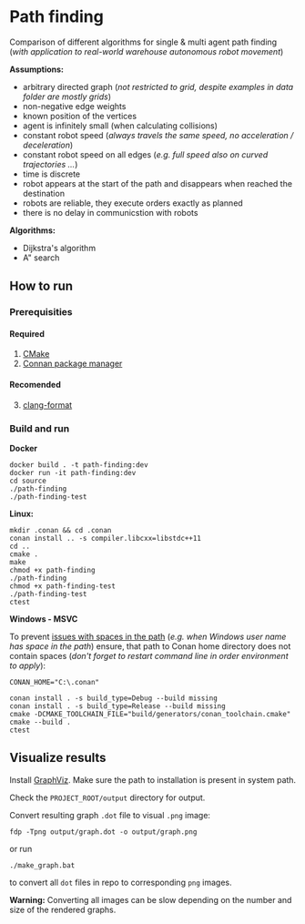 # Path finding
Comparison of different algorithms for single &amp; multi agent path finding (_with application to real-world warehouse autonomous robot movement_)

**Assumptions:**
- arbitrary directed graph (_not restricted to grid, despite examples in data folder are mostly grids_)
- non-negative edge weights
- known position of the vertices
- agent is infinitely small (when calculating collisions)
- constant robot speed (_always travels the same speed, no acceleration / deceleration_)
- constant robot speed on all edges (_e.g. full speed also on curved trajectories ..._)
- time is discrete
- robot appears at the start of the path and disappears when reached the destination
- robots are reliable, they execute orders exactly as planned
- there is no delay in communicstion with robots

**Algorithms:**
- Dijkstra's algorithm
- A" search

## How to run

### Prerequisities

#### Required
1. [CMake](https://cmake.org/)
2. [Connan package manager](https://conan.io/)

#### Recomended
3. [clang-format](https://releases.llvm.org/)

### Build and run

**Docker**
```
docker build . -t path-finding:dev
docker run -it path-finding:dev
cd source
./path-finding
./path-finding-test
```

**Linux:**
```
mkdir .conan && cd .conan
conan install .. -s compiler.libcxx=libstdc++11
cd ..
cmake .
make
chmod +x path-finding
./path-finding
chmod +x path-finding-test
./path-finding-test
ctest
```

**Windows - MSVC**

To prevent [issues with spaces in the path](https://github.com/conan-io/conan/issues/16182#issuecomment-2088298270) (_e.g. when Windows user name has space in the path_) ensure, that path to Conan home directory does not contain spaces (_don't forget to restart command line in order environment to apply_):

```
CONAN_HOME="C:\.conan"
```

```
conan install . -s build_type=Debug --build missing
conan install . -s build_type=Release --build missing
cmake -DCMAKE_TOOLCHAIN_FILE="build/generators/conan_toolchain.cmake"
cmake --build .
ctest
```

## Visualize results
 Install [GraphViz](https://graphviz.org/download/). Make sure the path to installation is present in system path.

Check the `PROJECT_ROOT/output` directory for output.

 Convert resulting graph `.dot` file to visual `.png` image:

 `fdp -Tpng output/graph.dot -o output/graph.png`

 or run

 `./make_graph.bat`

 to convert all `dot` files in repo to corresponding `png` images.

 **Warning:** Converting all images can be slow depending on the number and size of the rendered graphs.

